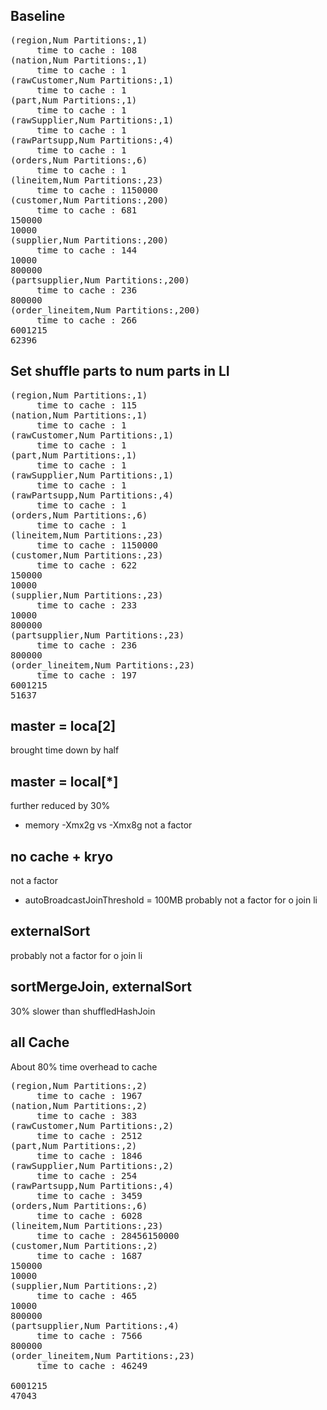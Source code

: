 ## Baseline

<pre>
(region,Num Partitions:,1)
	 time to cache : 108
(nation,Num Partitions:,1)
	 time to cache : 1
(rawCustomer,Num Partitions:,1)
	 time to cache : 1
(part,Num Partitions:,1)
	 time to cache : 1
(rawSupplier,Num Partitions:,1)
	 time to cache : 1
(rawPartsupp,Num Partitions:,4)
	 time to cache : 1
(orders,Num Partitions:,6)
	 time to cache : 1
(lineitem,Num Partitions:,23)
	 time to cache : 1150000
(customer,Num Partitions:,200)
	 time to cache : 681
150000
10000
(supplier,Num Partitions:,200)
	 time to cache : 144
10000
800000
(partsupplier,Num Partitions:,200)
	 time to cache : 236
800000
(order_lineitem,Num Partitions:,200)
	 time to cache : 266
6001215
62396
</pre>


## Set shuffle parts to num parts in LI
<pre>
(region,Num Partitions:,1)
	 time to cache : 115
(nation,Num Partitions:,1)
	 time to cache : 1
(rawCustomer,Num Partitions:,1)
	 time to cache : 1
(part,Num Partitions:,1)
	 time to cache : 1
(rawSupplier,Num Partitions:,1)
	 time to cache : 1
(rawPartsupp,Num Partitions:,4)
	 time to cache : 1
(orders,Num Partitions:,6)
	 time to cache : 1
(lineitem,Num Partitions:,23)
	 time to cache : 1150000
(customer,Num Partitions:,23)
	 time to cache : 622
150000
10000
(supplier,Num Partitions:,23)
	 time to cache : 233
10000
800000
(partsupplier,Num Partitions:,23)
	 time to cache : 236
800000
(order_lineitem,Num Partitions:,23)
	 time to cache : 197
6001215
51637
</pre>

## master = loca[2]

brought time down by half

## master = local[*]
further reduced by 30%

* memory -Xmx2g vs -Xmx8g
not a factor

## no cache + kryo
not a factor

* autoBroadcastJoinThreshold = 100MB
probably not a factor for o join li

## externalSort
probably not a factor for o join li

## sortMergeJoin, externalSort
30% slower than shuffledHashJoin

## all Cache
About 80% time overhead to cache

<pre>
(region,Num Partitions:,2)
	 time to cache : 1967
(nation,Num Partitions:,2)
	 time to cache : 383
(rawCustomer,Num Partitions:,2)
	 time to cache : 2512
(part,Num Partitions:,2)
	 time to cache : 1846
(rawSupplier,Num Partitions:,2)
	 time to cache : 254
(rawPartsupp,Num Partitions:,4)
	 time to cache : 3459
(orders,Num Partitions:,6)
	 time to cache : 6028
(lineitem,Num Partitions:,23)
	 time to cache : 28456150000
(customer,Num Partitions:,2)
	 time to cache : 1687
150000
10000
(supplier,Num Partitions:,2)
	 time to cache : 465
10000
800000
(partsupplier,Num Partitions:,4)
	 time to cache : 7566
800000
(order_lineitem,Num Partitions:,23)
	 time to cache : 46249

6001215
47043
</pre>